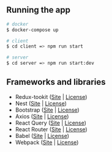 ## Running the app

```bash
# docker
$ docker-compose up

# client
$ cd client => npm run start

# server
$ cd server => npm run start:dev
```

## Frameworks and libraries

-   Redux-tookit ([Site](https://redux-toolkit.js.org/) | [License](https://github.com/reduxjs/redux-toolkit/blob/master/LICENSE))
-   Nest ([Site](https://nestjs.com/) | [License](https://github.com/nestjs/nest/blob/master/LICENSE))
-   Bootstrap ([Site](https://getbootstrap.com/) | [License](https://github.com/twbs/bootstrap/blob/main/LICENSE))
-   Axios ([Site](https://axios-http.com/) | [License](https://github.com/axios/axios/blob/v1.x/LICENSE))
-   React Query ([Site](https://tanstack.com/query/v4) | [License](https://github.com/TanStack/query/blob/main/LICENSE))
-   React Router ([Site](https://reactrouter.com/en/main) | [License](https://github.com/remix-run/react-router/blob/main/LICENSE.md))
-   Babel ([Site](https://babeljs.io/) | [License](https://github.com/babel/babel/blob/main/LICENSE))
-   Webpack ([Site](https://webpack.js.org/) | [License](https://github.com/webpack/webpack/blob/main/LICENSE))
